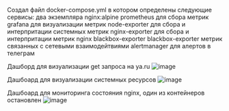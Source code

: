 Создал  файл docker-compose.yml в котором определены следующие сервисы:
два экземпляра nginx:alpine
prometheus для сбора метрик
grafana для визуализации метрик
node-exporter для сбора и интерпритации системных метрик
nginx-exporter для сбора и интерпритации метрик nginx
blackbox-exporter blackbox-exporter метрик связанных с сетевыми взаимодейтвиями
alertmanager для алертов в телеграм

Дашборд для визуализации get запроса на ya.ru
![image](https://github.com/user-attachments/assets/364a1256-f5ff-441b-8554-87e5a8168c65)

Дашбоард для визуализации системных ресурсов
![image](https://github.com/user-attachments/assets/871c0c82-8af4-4490-845e-5abe6c01324a)

Дашбоард для мониторинга состояния nginx, один из контейнеров остановлен
![image](https://github.com/user-attachments/assets/b182c727-8530-4950-a5d7-dccde7bfdd52)
